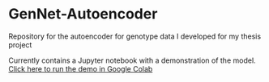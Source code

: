 # GenNet-Autoencoder
Repository for the autoencoder for genotype data I developed for my thesis project

Currently contains a Jupyter notebook with a demonstration of the model. 
[Click here to run the demo in Google Colab](https://colab.research.google.com/github/dkruit/GenNet-Autoencoder/blob/main/GenNet_Autoencoder_demo.ipynb)
